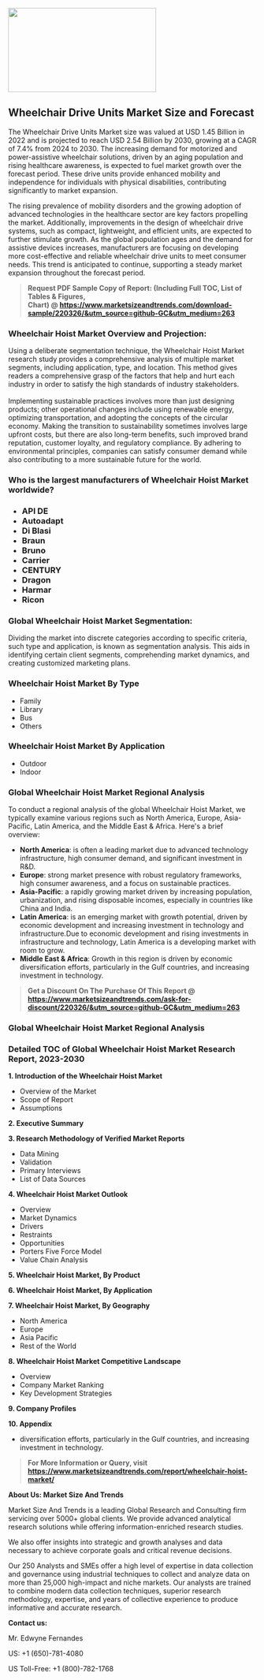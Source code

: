 <p><img class="alignnone size-medium wp-image-20088" src="https://ffe5etoiles.com/wp-content/uploads/2024/12/MST1-300x171.png" alt="" width="300" height="171" /></p><h2>Wheelchair Drive Units Market Size and Forecast</h2><p>The Wheelchair Drive Units Market size was valued at USD 1.45 Billion in 2022 and is projected to reach USD 2.54 Billion by 2030, growing at a CAGR of 7.4% from 2024 to 2030. The increasing demand for motorized and power-assistive wheelchair solutions, driven by an aging population and rising healthcare awareness, is expected to fuel market growth over the forecast period. These drive units provide enhanced mobility and independence for individuals with physical disabilities, contributing significantly to market expansion.</p><p>The rising prevalence of mobility disorders and the growing adoption of advanced technologies in the healthcare sector are key factors propelling the market. Additionally, improvements in the design of wheelchair drive systems, such as compact, lightweight, and efficient units, are expected to further stimulate growth. As the global population ages and the demand for assistive devices increases, manufacturers are focusing on developing more cost-effective and reliable wheelchair drive units to meet consumer needs. This trend is anticipated to continue, supporting a steady market expansion throughout the forecast period.</p></p><blockquote id="" class=""><strong>Request PDF Sample Copy of Report: (Including Full TOC, List of Tables &amp; Figures, Chart)&nbsp;@&nbsp;<strong><a href="https://www.marketsizeandtrends.com/download-sample/220326/&utm_source=github-GC&utm_medium=263" target="_blank">https://www.marketsizeandtrends.com/download-sample/220326/&utm_source=github-GC&utm_medium=263</a></strong></strong></blockquote><h3 id="" class="">Wheelchair Hoist Market&nbsp;Overview and Projection:</h3><p id="" class="">Using a deliberate segmentation technique, the Wheelchair Hoist Market research study provides a comprehensive analysis of multiple market segments, including application, type, and location. This method gives readers a comprehensive grasp of the factors that help and hurt each industry in order to satisfy the high standards of industry stakeholders. <br /> <br />Implementing sustainable practices involves more than just designing products; other operational changes include using renewable energy, optimizing transportation, and adopting the concepts of the circular economy. Making the transition to sustainability sometimes involves large upfront costs, but there are also long-term benefits, such improved brand reputation, customer loyalty, and regulatory compliance. By adhering to environmental principles, companies can satisfy consumer demand while also contributing to a more sustainable future for the world.</p><h3 id="" class="">Who is the largest manufacturers of&nbsp;Wheelchair Hoist Market worldwide?</h3><h3 class=""><p><ul><li>API DE </li><li> Autoadapt </li><li> Di Blasi </li><li> Braun </li><li> Bruno </li><li> Carrier </li><li> CENTURY </li><li> Dragon </li><li> Harmar </li><li> Ricon</li></ul></p></h3><h3 id="" class="">Global&nbsp;Wheelchair Hoist Market Segmentation:</h3><p id="" class="">Dividing the market into discrete categories according to specific criteria, such type and application, is known as segmentation analysis. This aids in identifying certain client segments, comprehending market dynamics, and creating customized marketing plans.</p><h3 id="" class="">Wheelchair Hoist Market&nbsp;By Type</h3><p><p><ul><li>Family</li><li> Library</li><li> Bus</li><li> Others</p></li></ul></p></p><h3 id="" class="">Wheelchair Hoist Market&nbsp;By Application</h3><p class=""><p><ul><li>Outdoor</li><li> Indoor</li></ul></p></p><h3 id="" class="">Global Wheelchair Hoist Market Regional Analysis</h3><p id="" class="">To conduct a regional analysis of the global Wheelchair Hoist Market, we typically examine various regions such as North America, Europe, Asia-Pacific, Latin America, and the Middle East &amp; Africa. Here's a brief overview:</p><ul><li><strong>North America</strong>: is often a leading market due to advanced technology infrastructure, high consumer demand, and significant investment in R&amp;D.</li><li><strong>Europe</strong>: strong market presence with robust regulatory frameworks, high consumer awareness, and a focus on sustainable practices.</li><li><strong>Asia-Pacific</strong>: a rapidly growing market driven by increasing population, urbanization, and rising disposable incomes, especially in countries like China and India.</li><li><strong>Latin America</strong>: is an emerging market with growth potential, driven by economic development and increasing investment in technology and infrastructure.Due to economic development and rising investments in infrastructure and technology, Latin America is a developing market with room to grow.</li><li><strong>Middle East &amp; Africa</strong>: Growth in this region is driven by economic diversification efforts, particularly in the Gulf countries, and increasing investment in technology.</li></ul><blockquote id="" class=""><strong>Get a Discount On The Purchase Of This Report @ <strong><a href="https://www.marketsizeandtrends.com/ask-for-discount/220326/&utm_source=github-GC&utm_medium=263" target="_blank">https://www.marketsizeandtrends.com/ask-for-discount/220326/&utm_source=github-GC&utm_medium=263</a></strong></strong></blockquote><h3 id="" class="">Global Wheelchair Hoist Market Regional Analysis</h3><h3 id="" class="">Detailed TOC of Global Wheelchair Hoist Market Research Report, 2023-2030</h3><p id="" class=""><strong>1. Introduction of the Wheelchair Hoist Market</strong></p><ul><li>Overview of the Market</li><li>Scope of Report</li><li>Assumptions</li></ul><p id="" class=""><strong>2. Executive Summary</strong></p><p id="" class=""><strong>3. Research Methodology of Verified Market Reports</strong></p><ul><li>Data Mining</li><li>Validation</li><li>Primary Interviews</li><li>List of Data Sources</li></ul><p id="" class=""><strong>4. Wheelchair Hoist Market Outlook</strong></p><ul><li>Overview</li><li>Market Dynamics</li><li>Drivers</li><li>Restraints</li><li>Opportunities</li><li>Porters Five Force Model</li><li>Value Chain Analysis</li></ul><p id="" class=""><strong>5. Wheelchair Hoist Market, By Product</strong></p><p id="" class=""><strong>6. Wheelchair Hoist Market, By Application</strong></p><p id="" class=""><strong>7. Wheelchair Hoist Market, By Geography</strong></p><ul><li>North America</li><li>Europe</li><li>Asia Pacific</li><li>Rest of the World</li></ul><p id="" class=""><strong>8. Wheelchair Hoist Market Competitive Landscape</strong></p><ul><li>Overview</li><li>Company Market Ranking</li><li>Key Development Strategies</li></ul><p id="" class=""><strong>9. Company Profiles</strong></p><p id="" class=""><strong>10. Appendix</strong></p><ul><li>diversification efforts, particularly in the Gulf countries, and increasing investment in technology.</li></ul><blockquote id="" class=""><strong>For More Information or Query, visit <strong><strong><a href="https://www.marketsizeandtrends.com/report/wheelchair-hoist-market/" target="_blank">https://www.marketsizeandtrends.com/report/wheelchair-hoist-market/</a></strong></strong></strong></blockquote><p id="" class=""><strong>About Us: Market Size And Trends</strong></p><p id="" class="">Market Size And Trends is a leading Global Research and Consulting firm servicing over 5000+ global clients. We provide advanced analytical research solutions while offering information-enriched research studies.</p><p id="" class="">We also offer insights into strategic and growth analyses and data necessary to achieve corporate goals and critical revenue decisions.</p><p id="" class="">Our 250 Analysts and SMEs offer a high level of expertise in data collection and governance using industrial techniques to collect and analyze data on more than 25,000 high-impact and niche markets. Our analysts are trained to combine modern data collection techniques, superior research methodology, expertise, and years of collective experience to produce informative and accurate research.</p><p id="" class=""><strong>Contact us:</strong></p><p id="" class="">Mr. Edwyne Fernandes</p><p id="" class="">US: +1 (650)-781-4080</p><p id="" class="">US Toll-Free: +1 (800)-782-1768</p>
